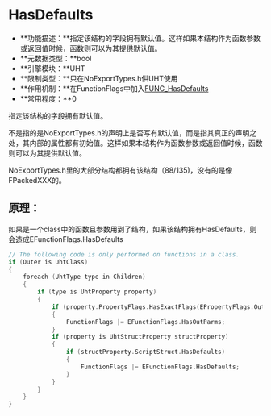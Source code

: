# HasDefaults

- **功能描述：**指定该结构的字段拥有默认值。这样如果本结构作为函数参数或返回值时候，函数则可以为其提供默认值。
- **元数据类型：**bool
- **引擎模块：**UHT
- **限制类型：**只在NoExportTypes.h供UHT使用
- **作用机制：**在FunctionFlags中加入[FUNC_HasDefaults](../../../Flags/EFunctionFlags/FUNC_HasDefaults.md)
- **常用程度：**0

指定该结构的字段拥有默认值。

不是指的是NoExportTypes.h的声明上是否写有默认值，而是指其真正的声明之处，其内部的属性都有初始值。这样如果本结构作为函数参数或返回值时候，函数则可以为其提供默认值。

NoExportTypes.h里的大部分结构都拥有该结构（88/135)，没有的是像FPackedXXX的。

## 原理：

如果是一个class中的函数且参数用到了结构，如果该结构拥有HasDefaults，则会造成EFunctionFlags.HasDefaults

```cpp
// The following code is only performed on functions in a class.
if (Outer is UhtClass)
{
	foreach (UhtType type in Children)
	{
		if (type is UhtProperty property)
		{
			if (property.PropertyFlags.HasExactFlags(EPropertyFlags.OutParm | EPropertyFlags.ReturnParm, EPropertyFlags.OutParm))
			{
				FunctionFlags |= EFunctionFlags.HasOutParms;
			}
			if (property is UhtStructProperty structProperty)
			{
				if (structProperty.ScriptStruct.HasDefaults)
				{
					FunctionFlags |= EFunctionFlags.HasDefaults;
				}
			}
		}
	}
}
```